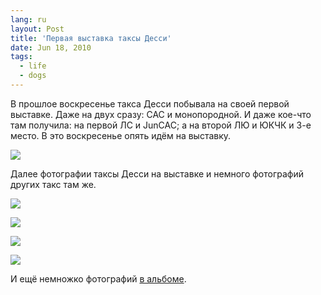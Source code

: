 ```yaml
---
lang: ru
layout: Post
title: 'Первая выставка таксы Десси'
date: Jun 18, 2010
tags:
  - life
  - dogs
---
```


В прошлое воскресенье такса Десси побывала на своей первой выставке. Даже на двух сразу: CAC и монопородной. И даже кое-что там получила: на первой ЛС и JunCAC; а на второй ЛЮ и ЮКЧК и 3-е место. В это воскресенье опять идём на выставку.

![](/images/blog/2010-06-13-5D-6819-Artem-Sapegin.jpg)

Далее фотографии таксы Десси на выставке и немного фотографий других такс там же.

<!--more-->

![](/images/blog/2010-06-13-5D-6643-Artem-Sapegin.jpg)

![](/images/blog/2010-06-13-5D-6673-Artem-Sapegin.jpg)

![](/images/blog/2010-06-13-5D-6759-Artem-Sapegin.jpg)

![](/images/blog/2010-06-13-5D-6790-Artem-Sapegin.jpg)

И ещё немножко фотографий [в альбоме](http://foto.mail.ru/mail/artem-sapegin/7/).
